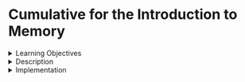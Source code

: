 # Cumulative for the Introduction to Memory
<details><summary>Learning Objectives</summary>

# Learning Objectives for the Introduction to Memory topic.

### Learning Objectives

After completing this module, associates should be able to:
- Use LLMs to implement conversational interface
- Maintain information about entities and their relationships with Memory
 
</details>
<details><summary>Description</summary>

# Description of the Introduction to Memory topic.

### Introduction to Memory
Many LLM applications incorporate a conversational interface, a crucial aspect of which involves referencing information from earlier parts of the conversation. At the very least, a conversational system should have the capability to directly access a certain window of past messages. For a more sophisticated system, the inclusion of a constantly updating world model becomes essential. This world model facilitates tasks such as maintaining information about entities and their relationships.

The term we attribute to this ability to retain information from past interactions is "memory." LangChain offers a plethora of utilities designed to enhance a system with memory. These utilities can be employed independently or seamlessly integrated into a chain.

A memory system essentially needs to support two fundamental actions: reading and writing. Every chain defines a core execution logic that anticipates specific inputs. While some inputs directly come from the user, others can be retrieved from memory. In a single run, a chain interacts with its memory system twice:

 - After receiving the initial user inputs but before executing the core logic, a chain reads from its memory system to augment the user inputs.
 - After executing the core logic but before returning the answer, a chain writes the inputs and outputs of the current run to memory, enabling future reference in subsequent runs.

</details>
<details><summary>Implementation</summary> 

# Implementation for the Introduction to Memory topic

### Introduction to Memory
The fundamental considerations in designing any memory system revolve around:

1. How state is stored
2. How state is queried

At the core of any memory system lies a history of all chat interactions. Even if not all interactions are directly utilized, they must be stored in some manner. The LangChain memory module encompasses a range of integrations dedicated to storing these chat messages, spanning from in-memory lists to persistent databases.

- [Chat message storage](https://python.langchain.com/docs/modules/memory/chat_messages/): for insights into working with Chat Messages and the various integrations available.

Maintaining a list of chat messages is relatively straightforward. What poses a greater challenge is the development of data structures and algorithms built atop chat messages, providing a view of those messages that is most valuable.

A basic memory system might simply retrieve the most recent messages in each run. A slightly more intricate system could offer a concise summary of the last K messages. An even more sophisticated approach might involve extracting entities from stored messages and exclusively providing information about entities referenced in the current run.

Different applications may have varied requirements for how memory is queried. The memory module is designed to facilitate the initiation of simple memory systems while allowing users to develop custom systems if necessary.

- [Memory types](https://python.langchain.com/docs/modules/memory/types/): data structures and algorithms constituting the memory types supported by LangChain.

</details>
